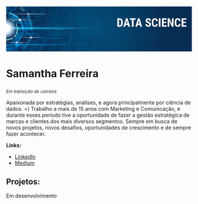 <p align="center">
  <img src="banner.png" >
</p>

# Samantha Ferreira 
<sub>*Em transição de carreira*</sub>

Apaixonada por estratégias, análises, e agora principalmente por ciência de dados. =)
Trabalho a mais de 15 anos com Marketing e Comunicação, e durante esses período tive a oportunidade de fazer a gestão estratégica de marcas e clientes dos mais diversos segmentos.
Sempre em busca de novos projetos, novos desafios, oportunidades de crescimento e de sempre fazer acontecer.

**Links:**
* [LinkedIn](https://www.linkedin.com/in/samanthafhs/)
* [Medium](https://medium.com/@samantha.shf)

## Projetos:
Em desenvolvimento
